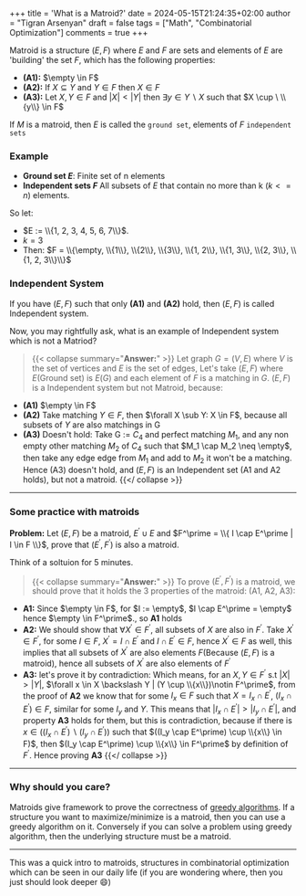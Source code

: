 +++
title = 'What is a Matroid?'
date = 2024-05-15T21:24:35+02:00
author = "Tigran Arsenyan"
draft = false
tags = ["Math", "Combinatorial Optimization"]
comments = true
+++

Matroid is a structure $(E, F)$ where $E$ and $F$ are sets and elements of $E$ are 'building' the set $F$, which has the following properties:

- **(A1):** $\empty \in F$
- **(A2):** If $X \subseteq Y$ and $Y \in F$ then $X \in F$
- **(A3):** Let $X, Y \in F$ and $|X| < |Y|$ then $\exists y \in Y \backslash X$ such that $X \cup \ \\{y\\} \in F$ 

If $M$ is a matroid, then $E$ is called the `ground set`, elements of $F$ `independent sets`

### Example
 - **Ground set $E$**: Finite set of n elements
 - **Independent sets $F$** All subsets of $E$ that contain no more than k ($k <= n$) elements.

 So let:
 - $E :=  \\{1, 2, 3, 4, 5, 6, 7\\}$.
 - $k = 3$
 - Then: $F = \\{\empty, \\{1\\}, \\{2\\}, \\{3\\}, \\{1, 2\\}, \\{1, 3\\}, \\{2, 3\\}, \\{1, 2, 3\\}\\}$


### Independent System
If you have $(E, F)$ such that only **(A1)** and **(A2)** hold, then $(E, F)$ is called Independent system.

Now, you may rightfully ask, what is an example of Independent system which is not a Matriod?
> {{< collapse summary="**Answer:**" >}}
Let graph $G = (V, E)$ where $V$ is the set of vertices and $E$ is the set of edges, Let's take $(E, F)$ where $E$(Ground set) is $E(G)$ and each element of $F$ is a matching in $G$.
$(E, F)$ is a Independent system but not Matroid, because:
- **(A1)** $\empty \in F$
- **(A2)** Take matching $Y \in F$, then $\forall X \sub Y: X \in F$, because all subsets of $Y$ are also matchings in G
- **(A3)** Doesn't hold: Take G := $C_4$ and perfect matching $M_1$, and any non empty other matching $M_2$ of $C_4$ such that $M_1 \cap M_2 \neq \empty$, then take any edge edge from $M_1$ and add to $M_2$ it won't be a matching. Hence (A3) doesn't hold, and $(E, F)$ is an Independent set (A1 and A2 holds), but not a matroid.
{{</ collapse >}}
---

### Some practice with matroids
**Problem:** Let $(E, F)$ be a matroid, $E^\prime \cup E$ and $F^\prime = \\{ I \cap E^\prime | I \in F \\}$, prove that $(E^\prime, F^\prime)$ is also a matroid.

Think of a soltuion for 5 minutes.

> {{< collapse summary="**Answer:**" >}}
To prove $(E^\prime, F^\prime)$ is a matroid, we should prove that it holds the 3 properties of the matroid: (A1, A2, A3):
- **A1:** Since $\empty \in F$, for $I := \empty$, $I \cap E^\prime = \empty$ hence  $\empty \in F^\prime$., so **A1** holds
- **A2:** We should show that $\forall X^\prime \in F^\prime$, all subsets of $X$ are also in $F^\prime$. Take $X^\prime \in F^\prime$, for some $I \in F$, $X^\prime = I \cap E^\prime$ and $I \cap E^\prime \in F$, hence $X^\prime \in F$ as well, this implies that all subsets of $X^\prime$ are also elements $F$(Because $(E, F)$ is a matroid), hence all subsets of $X^\prime$ are also elements of $F^\prime$
- **A3:** let's prove it by contradiction: Which means, for an $X,Y \in F^\prime$ s.t $|X| > |Y|$, $\forall x \in X \backslash Y | (Y \cup \\{x\\})\notin F^\prime$, from the proof of **A2** we know that for some $I_x \in F$ such that $X = I_x \cap E^\prime$, $(I_x \cap E^\prime) \in F$, similar for some $I_y$ and $Y$. This means that $|I_x \cap E^\prime| > |I_y \cap E^\prime|$, and property **A3** holds for them, but this is contradiction, because if there is $x \in ((I_x \cap E^\prime) \backslash (I_y \cap E^\prime))$ such that $((I_y \cap E^\prime) \cup \\{x\\} \in F)$, then $(I_y \cap E^\prime) \cup \\{x\\} \in F^\prime$ by definition of $F^\prime$. Hence proving **A3**
{{</ collapse >}}
---
### Why should you care?
Matroids give framework to prove the correctness of [greedy algorithms](https://en.wikipedia.org/wiki/Greedy_algorithm). If a structure you want to maximize/minimize is a matroid, then you can use a greedy algorithm on it. Conversely if you can solve a problem using greedy algorithm, then the underlying structure must be a matroid.

---
This was a quick intro to matroids, structures in combinatorial optimization which can be seen in our daily life (if you are wondering where, then you just should look deeper 😄)